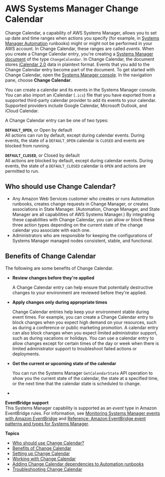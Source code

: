 # AWS Systems Manager Change Calendar<a name="systems-manager-change-calendar"></a>

Change Calendar, a capability of AWS Systems Manager, allows you to set up date and time ranges when actions you specify \(for example, in [Systems Manager Automation](systems-manager-automation.md) runbooks\) might or might not be performed in your AWS account\. In Change Calendar, these ranges are called *events*\. When you create a Change Calendar entry, you're creating a [Systems Manager document](sysman-ssm-docs.md) of the type `ChangeCalendar`\. In Change Calendar, the document stores [iCalendar 2\.0](https://icalendar.org/) data in plaintext format\. Events that you add to the Change Calendar entry become part of the document\. To get started with Change Calendar, open the [Systems Manager console](https://console.aws.amazon.com/systems-manager/change-calendar)\. In the navigation pane, choose **Change Calendar**\.

You can create a calendar and its events in the Systems Manager console\. You can also import an iCalendar \(`.ics`\) file that you have exported from a supported third\-party calendar provider to add its events to your calendar\. Supported providers include Google Calendar, Microsoft Outlook, and iCloud Calendar\.

A Change Calendar entry can be one of two types:

**`DEFAULT_OPEN`**, or Open by default  
All actions can run by default, except during calendar events\. During events, the state of a `DEFAULT_OPEN` calendar is `CLOSED` and events are blocked from running\.

**`DEFAULT_CLOSED`**, or Closed by default  
All actions are blocked by default, except during calendar events\. During events, the state of a `DEFAULT_CLOSED` calendar is `OPEN` and actions are permitted to run\.

## Who should use Change Calendar?<a name="systems-manager-change-calendar-who"></a>
+ Any Amazon Web Services customer who creates or runs Automation runbooks, creates change requests in Change Manager, or creates associations in State Manager\. \(Automation, Change Manager, and State Manager are all capabilities of AWS Systems Manager\.\) By integrating these capabilities with Change Calendar, you can allow or block these three action types depending on the current state of the change calendar you associate with each one\.
+ Administrators who are responsible for keeping the configurations of Systems Manager managed nodes consistent, stable, and functional\.

## Benefits of Change Calendar<a name="systems-manager-change-calendar-benefits"></a>

The following are some benefits of Change Calendar\.
+ **Review changes before they're applied**

  A Change Calendar entry can help ensure that potentially destructive changes to your environment are reviewed before they're applied\.
+ **Apply changes only during appropriate times**

  Change Calendar entries help keep your environment stable during event times\. For example, you can create a Change Calendar entry to block changes when you expect high demand on your resources, such as during a conference or public marketing promotion\. A calendar entry can also block changes when you expect limited administrator support, such as during vacations or holidays\. You can use a calendar entry to allow changes except for certain times of the day or week when there is limited administrator support to troubleshoot failed actions or deployments\.
+ **Get the current or upcoming state of the calendar**

  You can run the Systems Manager `GetCalendarState` API operation to show you the current state of the calendar, the state at a specified time, or the next time that the calendar state is scheduled to change\.
+ 

**EventBridge support**  
This Systems Manager capability is supported as an *event* type in Amazon EventBridge rules\. For information, see [Monitoring Systems Manager events with Amazon EventBridge](monitoring-eventbridge-events.md) and [Reference: Amazon EventBridge event patterns and types for Systems Manager](reference-eventbridge-events.md)\.

**Topics**
+ [Who should use Change Calendar?](#systems-manager-change-calendar-who)
+ [Benefits of Change Calendar](#systems-manager-change-calendar-benefits)
+ [Setting up Change Calendar](systems-manager-change-calendar-prereqs.md)
+ [Working with Change Calendar](systems-manager-change-calendar-working.md)
+ [Adding Change Calendar dependencies to Automation runbooks](systems-manager-change-calendar-automations.md)
+ [Troubleshooting Change Calendar](change-calendar-troubleshooting.md)